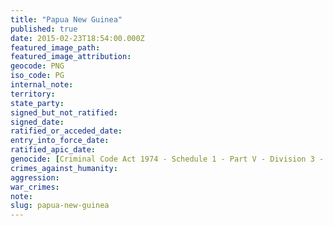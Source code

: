 ```yaml
---
title: "Papua New Guinea"
published: true
date: 2015-02-23T18:54:00.000Z
featured_image_path:
featured_image_attribution:
geocode: PNG
iso_code: PG
internal_note:
territory:
state_party:
signed_but_not_ratified:
signed_date:
ratified_or_acceded_date:
entry_into_force_date:
ratified_apic_date:
genocide: [Criminal Code Act 1974 - Schedule 1 - Part V - Division 3 - Article 313a](https://iccdb.hrlc.net/data/doc/588/keyword/46/)
crimes_against_humanity:
aggression:
war_crimes:
note:
slug: papua-new-guinea
---
```


